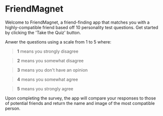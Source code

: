 # FriendMagnet

Welcome to FriendMagnet, a friend-finding app that matches you with a highly-compatible friend based off 10 personality test questions. Get started by clicking the 'Take the Quiz' button. 



Anwer the questions using a scale from 1 to 5 where:
  
>  **1** means you strongly disagree
  
>  **2** means you somewhat disagree 
  
>  **3** means you don't have an opinion 
  
>  **4** means you somewhat agree 
  
>  **5** means you strongly agree



Upon completing the survey, the app will compare your responses to those of potential friends and return the name and image of the most compatible person.

